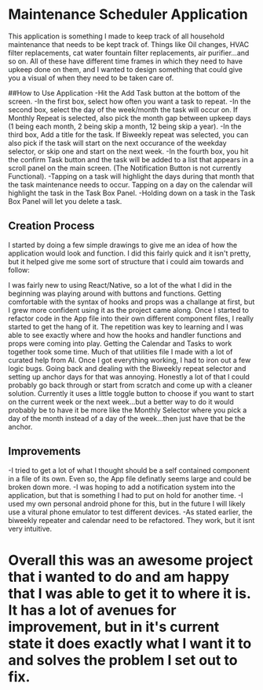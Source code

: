 # Maintenance Scheduler Application
This application is something I made to keep track of all household maintenance that needs to be kept track of. Things like Oil changes, HVAC filter replacements, cat water fountain filter replacements, air purifier...and so on. 
All of these have different time frames in which they need to have upkeep done on them, and I wanted to design something that could give you a visual of when they need to be taken care of. 

##How to Use Application
-Hit the Add Task button at the bottom of the screen.
  -In the first box, select how often you want a task to repeat.
  -In the second box, select the day of the week/month the task will occur on. If Monthly Repeat is selected, also pick the month gap between upkeep days (1 being each month, 2 being skip a month, 12 being skip a year).
  -In the third box, Add a title for the task. If Biweekly repeat was selected, you can also pick if the task will start on the next occurance of the weekday selector, or skip one and start on the next week.
  -In the fourth box, you hit the confirm Task button and the task will be added to a list that appears in a scroll panel on the main screen. (The Notification Button is not currently Functional).
-Tapping on a task will highlight the days during that month that the task maintenance needs to occur. Tapping on a day on the calendar will highlight the task in the Task Box Panel.
-Holding down on a task in the Task Box Panel will let you delete a task.

## Creation Process
I started by doing a few simple drawings to give me an idea of how the application would look and function. I did this fairly quick and it isn't pretty, but it helped give me some sort of structure that i could aim towards and follow:


I was fairly new to using React/Native, so a lot of the what I did in the beginning was playing around with buttons and functions. Getting comfortable with the syntax of hooks and props was a challange at first, but I grew more confident using it as the project came along. Once I started to refactor code in the App file into their own different component files, I really started to get the hang of it. The repetition was key to learning and I was able to see exactly where and how the hooks and handler functions and props were coming into play. Getting the Calendar and Tasks to work together took some time. Much of that utilities file I made with a lot of curated help from AI. Once I got everything working, I had to iron out a few logic bugs. Going back and dealing with the Biweekly repeat selector and setting up anchor days for that was annoying. Honestly a lot of that I could probably go back through or start from scratch and come up with a cleaner solution. Currently it uses a little toggle button to choose if you want to start on the current week or the next week...but a better way to do it would probably be to have it be more like the Monthly Selector where you pick a day of the month instead of a day of the week...then just have that be the anchor. 

## Improvements
-I tried to get a lot of what I thought should be a self contained component in a file of its own. Even so, the App file definatly seems large and could be broken down more. 
-I was hoping to add a notification system into the application, but that is something I had to put on hold for another time. 
-I used my own personal android phone for this, but in the future I will likely use a vitural phone emulator to test different devices.
-As stated earlier, the biweekly repeater and calendar need to be refactored. They work, but it isnt very intuitive.

# Overall this was an awesome project that i wanted to do and am happy that I was able to get it to where it is. It has a lot of avenues for improvement, but in it's current state it does exactly what I want it to and solves the problem I set out to fix. 
